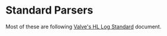 ﻿# Standard Parsers

Most of these are following [Valve's HL Log Standard](https://developer.valvesoftware.com/wiki/HL_Log_Standard) document.